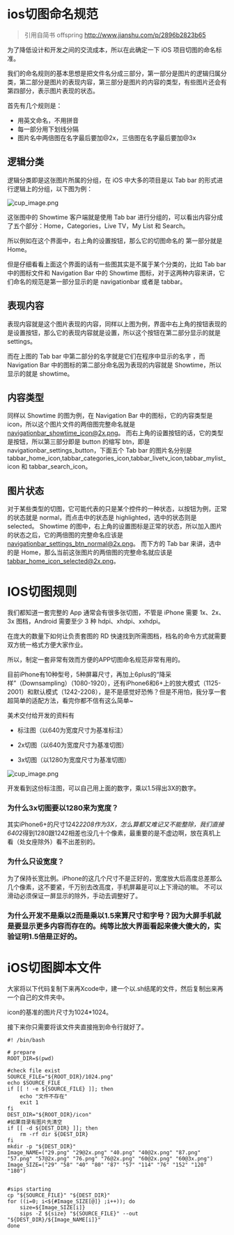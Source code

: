 # ios切图命名规范

>引用自简书 offspring  http://www.jianshu.com/p/2896b2823b65

为了降低设计和开发之间的交流成本，所以在此确定一下 iOS 项目切图的命名标准。

我们的命名规则的基本思想是把文件名分成三部分，第一部分是图片的逻辑归属分类，第二部分是图片的表现内容，第三部分是图片的内容的类型，有些图片还会有第四部分，表示图片表现的状态。

首先有几个规则是：

* 用英文命名，不用拼音
* 每一部分用下划线分隔
* 图片名中两倍图在名字最后要加@2x，三倍图在名字最后要加@3x

## 逻辑分类

逻辑分类即是这张图片所属的分组，在 iOS 中大多的项目是以 Tab bar 的形式进行逻辑上的分组，以下图为例：

 ![cup_image.png](https://roycms.github.io/IosCodeSpecification/cup_image.png)
 
这张图中的 Showtime 客户端就是使用 Tab bar 进行分组的，可以看出内容分成了五个部分：Home，Categories，Live TV，My List 和 Search。

所以例如在这个界面中，右上角的设置按钮，那么它的切图命名的 第一部分就是 Home。

但是仔细看看上面这个界面的话有一些图其实是不属于某个分类的，比如 Tab bar 中的图标文件和 Navigation Bar 中的 Showtime 图标，对于这两种内容来讲，它们命名的规范是第一部分显示的是 navigationbar 或者是 tabbar。

## 表现内容

表现内容就是这个图片表现的内容，同样以上图为例，界面中右上角的按钮表现的是设置按钮，那么它的表现内容就是设置，所以这个按钮在第二部分显示的就是 settings。

而在上图的 Tab bar 中第二部分的名字就是它们在程序中显示的名字 ，而 Navigation Bar 中的图标的第二部分命名因为表现的内容就是 Showtime，所以显示的就是 showtime。


## 内容类型
同样以 Showtime 的图为例，在 Navigation Bar 中的图标，它的内容类型是 icon，所以这个图片文件的两倍图完整命名就是 navigationbar_showtime_icon@2x.png。
而右上角的设置按钮的话，它的类型是按钮，所以第三部分即是 button 的缩写 btn，即是 navigationbar_settings_button，下面五个 Tab bar 的图片名分别是 tabbar_home_icon,tabbar_categories_icon,tabbar_livetv_icon,tabbar_mylist_icon 和 tabbar_search_icon。

## 图片状态
对于某些类型的切图，它可能代表的只是某个控件的一种状态，以按钮为例，正常的状态就是 normal，而点击中的状态是 highlighted，选中的状态则是 selected。
Showtime 的图中，右上角的设置图标是正常的状态，所以加入图片的状态之后，它的两倍图的完整命名应该是 navigationbar_settings_btn_normal@2x.png。
而下方的 Tab bar 来讲，选中的是 Home，那么当前这张图片的两倍图的完整命名就应该是 tabbar_home_icon_selected@2x.png。

# IOS切图规则

我们都知道一套完整的 App 通常会有很多张切图，不管是 iPhone 需要 1x、2x、3x 图档，Android 需要至少 3 种 hdpi、xhdpi、xxhdpi。

在庞大的数量下如何让负责套图的 RD 快速找到所需图档，档名的命令方式就需要双方统一格式方便大家作业。

所以，制定一套非常有效而方便的APP切图命名规范非常有用的。

目前iPhone有10种型号，5种屏幕尺寸，再加上6plus的“降采样”（Downsampling）（1080-1920），还有iPhone6和6+上的放大模式（1125-2001）和默认模式（1242-2208），是不是感觉好恐怖？但是不用怕，我分享一套超简单的适配方法，看完你都不信有这么简单~

美术交付给开发的资料有

* 标注图（以640为宽度尺寸为基准标注）

* 2x切图（以640为宽度尺寸为基准切图）

* 3x切图（以1280为宽度尺寸为基准切图）

 ![cup_image.png](https://roycms.github.io/IosCodeSpecification/iphone.png)

开发看到这份标注图，可以自己用上面的数字，乘以1.5得出3X的数字。

### 为什么3x切图要以1280来为宽度？

其实iPhone6+的尺寸1242*2208作为3X，怎么算都又难记又不能整除，我们直接640*2得到1280跟1242相差也没几十个像素，最重要的是不虚边啊，放在真机上看（处女座除外）看不出差别的。

### 为什么只设宽度？

为了保持长宽比例。iPhone的这几个尺寸不是正好的，宽度放大后高度总差那么几个像素，这不要紧，千万别去改高度，手机屏幕是可以上下滑动的嘛。
不可以滑动必须保证一屏显示的除外，手动去调整好了。

### 为什么开发不是乘以2而是乘以1.5来算尺寸和字号？因为大屏手机就是要显示更多内容而存在的。纯等比放大界面看起来傻大傻大的，实验证明1.5倍是正好的。


# iOS切图脚本文件

大家将以下代码复制下来再Xcode中，建一个以.sh结尾的文件，然后复制出来再一个自己的文件夹中。

icon的基准的图片尺寸为1024*1024。

接下来你只需要将该文件夹直接拖到命令行就好了。
```
#! /bin/bash

# prepare
ROOT_DIR=$(pwd)

#check file exist
SOURCE_FILE="${ROOT_DIR}/1024.png"
echo $SOURCE_FILE
if [[ ! -e ${SOURCE_FILE} ]]; then
    echo "文件不存在"
    exit 1
fi
DEST_DIR="${ROOT_DIR}/icon"
#如果目录有图片先清空
if [[ -d ${DEST_DIR} ]]; then
    rm -rf dir ${DEST_DIR}
fi
mkdir -p "${DEST_DIR}"
Image_NAME=("29.png" "29@2x.png" "40.png" "40@2x.png" "87.png" "57.png" "57@2x.png" "76.png" "76@2x.png" "60@2x.png" "60@3x.png")
Image_SIZE=("29" "58" "40" "80" "87" "57" "114" "76" "152" "120" "180")


#sips starting
cp "${SOURCE_FILE}" "${DEST_DIR}"
for ((i=0; i<${#Image_SIZE[@]} ;i++)); do
    size=${Image_SIZE[i]}
    sips -Z ${size} "${SOURCE_FILE}" --out "${DEST_DIR}/${Image_NAME[i]}"
done

```
